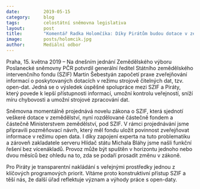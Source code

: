 ```yaml
---
date:         2019-05-15
category:     blog
tags:         celostátní sněmovna legislativa
layout:       post
title:        "Komentář Radka Holomčíka: Díky Pirátům budou dotace v zemědělství průhlednější"
image:        posts/holomcik.jpg
author:       Mediální odbor
---
```



Praha, 15. května 2019 – Na dnešním jednání Zemědělského výboru Poslanecké sněmovny PČR potvrdil generální ředitel Státního zemědělského intervenčního fondu (SZIF) Martin Šebestyán započetí praxe zveřejňování informací o poskytovaných dotacích v režimu strojově čitelných dat, tzv. open-dat. Jedná se o výsledek úspěšné spolupráce mezi SZIF a Piráty, který povede k lepší přístupnosti informací, umožní kontrolu veřejností, sníží míru chybovosti a umožní strojové zpracování dat.

Sněmovna momentálně projednává novelu zákona o SZIF, která sjednotí veškeré dotace v zemědělství, nyní rozdělované částečně fondem a částečně Ministerstvem zemědělství, pod SZIF. V rámci projednávání jsme připravili pozměňovací návrh, který měl fondu uložit povinnost zveřejňovat informace v režimu open data. I díky zapojení experta na tuto problematiku a zároveň zakladatele serveru Hlídač státu Michala Bláhy jsme našli funkční řešení bez vícenákladů. Provoz může být spuštěn v horizontu jednoho nebo dvou měsíců bez ohledu na to, zda se podaří prosadit změnu v zákoně.

Pro Piráty je transparentní nakládání s veřejnými prostředky jednou z klíčových programových priorit. Vítáme proto konstruktivní přístup SZIF a těší nás, že další úřad reflektuje význam a výhody práce s open-daty.
